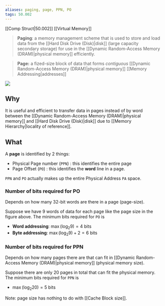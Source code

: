 ```yaml
---
aliases: paging, page, PPN, PO
tags: 50.002
---
```

[[Comp Struct|50.002]]
[[Virtual Memory]]

> **Paging**:
> a memory management scheme that is used to store and load data from the [[Hard Disk Drive (Disk)|disk]] (large capacity secondary storage) for use in the [[Dynamic Random-Access Memory (DRAM)|physical memory]] efficiently.

>**Page:**
>a fized-size block of data that forms *contiguous* [[Dynamic Random-Access Memory (DRAM)|physical memory]] [[Memory Addressing|addresses]]

![](https://dropbox.com/s/janbxcdijndlhc4/page.png?raw=1)

## Why
It is useful and efficient to transfer data in pages instead of by word between the [[Dynamic Random-Access Memory (DRAM)|physical memory]] and [[Hard Disk Drive (Disk)|disk]] due to [[Memory Hierarchy|locality of reference]].

## What
A **page** is identified by 2 things:
- Physical Page number (`PPN`) : this identifies the entire page
-  Page Offset (`PO`) : this identifies the **word** line in a page.

`PPN` and `PO` actually makes up the entire Physical Address `PA` space.

### Number of bits required for PO
Depends on how many 32-bit words are there in a page (page-size).

Suppose we have 9 words of data for each page like the page size in the figure above.
The minimum bits required for `PO` is
- **Word addressing**: $\max{(\log_2{9})} = 4$ bits
- **Byte addressing**: $\max{(\log_2{9})} + 2 = 6$ bits

### Number of bits required for PPN
Depends on how many pages there are that can fit in [[Dynamic Random-Access Memory (DRAM)|physical memory]] (physical memory size).

Suppose there are only 20 pages in total that can fit the physical memory.
The minimum bits required for `PPN` is
- $\max{(\log_2{20})} = 5$ bits

Note: page size has nothing to do with [[Cache Block size]].